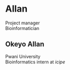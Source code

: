 # Allan
Project manager    
Bioinformatician    
## Okeyo Allan
Pwani University    
Bioinformatics intern at *icipe*

